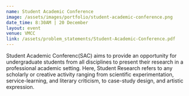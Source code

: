 ```yaml
---
name: Student Academic Conference
image: /assets/images/portfolio/student-academic-conference.png
date_time: 8:30AM | 20 December
layout: event
venue: VMCC
link: /assets/problem_statements/Student-Academic-Conference.pdf
---
```

Student Academic Conferenc(SAC) aims to provide an opportunity for undergraduate students from all disciplines to present their research in a professional academic setting.  Here, Student Research refers to any scholarly or creative activity ranging from scientific experimentation, service-learning, and literary criticism, to case-study design, and artistic expression. 